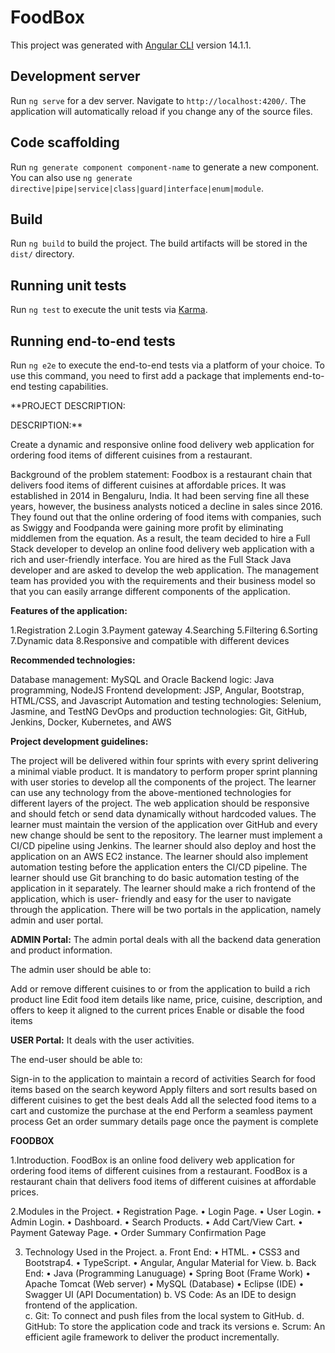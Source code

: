 # FoodBox

This project was generated with [Angular CLI](https://github.com/angular/angular-cli) version 14.1.1.

## Development server

Run `ng serve` for a dev server. Navigate to `http://localhost:4200/`. The application will automatically reload if you change any of the source files.

## Code scaffolding

Run `ng generate component component-name` to generate a new component. You can also use `ng generate directive|pipe|service|class|guard|interface|enum|module`.

## Build

Run `ng build` to build the project. The build artifacts will be stored in the `dist/` directory.

## Running unit tests

Run `ng test` to execute the unit tests via [Karma](https://karma-runner.github.io).

## Running end-to-end tests

Run `ng e2e` to execute the end-to-end tests via a platform of your choice. To use this command, you need to first add a package that implements end-to-end testing capabilities.


**PROJECT DESCRIPTION:

DESCRIPTION:**

Create a dynamic and responsive online food delivery web application for ordering food items of different cuisines from a restaurant.

Background of the problem statement:
Foodbox is a restaurant chain that delivers food items of different cuisines at affordable prices. It was established in 2014 in Bengaluru, India. It had been serving fine all these years, however, the business analysts noticed a decline in sales since 2016. They found out that the online ordering of food items with companies, such as Swiggy and Foodpanda were gaining more profit by eliminating middlemen from the equation. As a result, the team decided to hire a Full Stack developer to develop an online food delivery web application with a rich and user-friendly interface.
You are hired as the Full Stack Java developer and are asked to develop the web application. The management team has provided you with the requirements and their business model so that you can easily arrange different components of the application.

**Features of the application:**

1.Registration
2.Login
3.Payment gateway
4.Searching
5.Filtering
6.Sorting
7.Dynamic data
8.Responsive and compatible with different devices


**Recommended technologies:**

Database management: MySQL and Oracle
Backend logic: Java programming, NodeJS
Frontend development: JSP, Angular, Bootstrap, HTML/CSS, and Javascript
Automation and testing technologies: Selenium, Jasmine, and TestNG
DevOps and production technologies: Git, GitHub, Jenkins, Docker, Kubernetes, and AWS


**Project development guidelines:**

The project will be delivered within four sprints with every sprint delivering a minimal viable product.
It is mandatory to perform proper sprint planning with user stories to develop all the components of the project.
The learner can use any technology from the above-mentioned technologies for different layers of the project.
The web application should be responsive and should fetch or send data dynamically without hardcoded values.
The learner must maintain the version of the application over GitHub and every new change should be sent to the repository.
The learner must implement a CI/CD pipeline using Jenkins.
The learner should also deploy and host the application on an AWS EC2 instance.
The learner should also implement automation testing before the application enters the CI/CD pipeline.
The learner should use Git branching to do basic automation testing of the application in it separately.
The learner should make a rich frontend of the application, which is user- friendly and easy for the user to navigate through the application.
There will be two portals in the application, namely admin and user portal.


**ADMIN Portal:**
The admin portal deals with all the backend data generation and product information.

The admin user should be able to:

Add or remove different cuisines to or from the application to build a rich product line
Edit food item details like name, price, cuisine, description, and offers to keep it aligned to the current prices
Enable or disable the food items

**USER Portal:**
It deals with the user activities. 

The end-user should be able to:

Sign-in to the application to maintain a record of activities
Search for food items based on the search keyword
Apply filters and sort results based on different cuisines to get the best deals
Add all the selected food items to a cart and customize the purchase at the end
Perform a seamless payment process
Get an order summary details page once the payment is complete

 
**FOODBOX**

1.Introduction.
	FoodBox is an online food delivery web application for ordering food items of different cuisines from a restaurant. FoodBox is a restaurant chain that delivers food items of different cuisines at affordable prices.

2.Modules in the Project.
•	Registration Page.
•	Login Page.
•	User Login.
•	Admin Login.
•	Dashboard.
•	Search Products.
•	Add Cart/View Cart.
•	Payment Gateway Page.
•	Order Summary Confirmation Page

3. Technology Used in the Project.
a. Front End:
•	HTML.
•	CSS3 and Bootstrap4.
•	TypeScript.
•	Angular, Angular Material for View.
b. Back End:
•	Java (Programming Lanuguage)
•	Spring Boot (Frame Work)
•	Apache Tomcat (Web server)
•	MySQL (Database)
•	Eclipse (IDE)
•	Swagger UI (API Documentation)
b. VS Code: As an IDE to design frontend of the application.  
c. Git: To connect and push files from the local system to GitHub.
d. GitHub: To store the application code and track its versions 
e. Scrum: An efficient agile framework to deliver the product incrementally.

